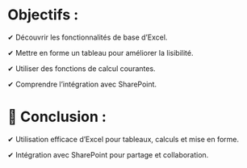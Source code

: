 # **Objectifs :**

✔ Découvrir les fonctionnalités de base d’Excel.

✔ Mettre en forme un tableau pour améliorer la lisibilité.

✔ Utiliser des fonctions de calcul courantes.

✔ Comprendre l’intégration avec SharePoint.

# 🔹 **Conclusion :**

✔ Utilisation efficace d’Excel pour tableaux, calculs et mise en forme.

✔ Intégration avec SharePoint pour partage et collaboration.
